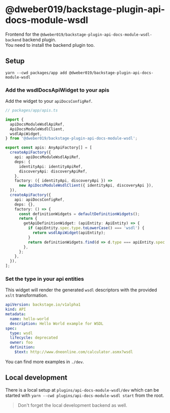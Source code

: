 # @dweber019/backstage-plugin-api-docs-module-wsdl

Frontend for the `@dweber019/backstage-plugin-api-docs-module-wsdl-backend` backend plugin.  
You need to install the backend plugin too.

## Setup

```
yarn --cwd packages/app add @dweber019/backstage-plugin-api-docs-module-wsdl
```

### Add the wsdlDocsApiWidget to your apis

Add the widget to your `apiDocsConfigRef`.

```ts
// packages/app/apis.ts

import {
  apiDocsModuleWsdlApiRef,
  ApiDocsModuleWsdlClient,
  wsdlApiWidget,
} from '@dweber019/backstage-plugin-api-docs-module-wsdl';

export const apis: AnyApiFactory[] = [
  createApiFactory({
    api: apiDocsModuleWsdlApiRef,
    deps: {
      identityApi: identityApiRef,
      discoveryApi: discoveryApiRef,
    },
    factory: ({ identityApi, discoveryApi }) =>
      new ApiDocsModuleWsdlClient({ identityApi, discoveryApi }),
  }),
  createApiFactory({
    api: apiDocsConfigRef,
    deps: {},
    factory: () => {
      const definitionWidgets = defaultDefinitionWidgets();
      return {
        getApiDefinitionWidget: (apiEntity: ApiEntity) => {
          if (apiEntity.spec.type.toLowerCase() === 'wsdl') {
            return wsdlApiWidget(apiEntity);
          }
          return definitionWidgets.find(d => d.type === apiEntity.spec.type);
        },
      };
    },
  }),
];
```

### Set the type in your api entities

This widget will render the generated `wsdl` descriptors with the provided `xslt` transformation.

```yaml
apiVersion: backstage.io/v1alpha1
kind: API
metadata:
  name: hello-world
  description: Hello World example for WSDL
spec:
  type: wsdl
  lifecycle: deprecated
  owner: foo
  definition:
    $text: http://www.dneonline.com/calculator.asmx?wsdl
```

You can find more examples in `./dev`.

## Local development

There is a local setup at `plugins/api-docs-module-wsdl/dev` which can be started with `yarn --cwd plugins/api-docs-module-wsdl start` from the root.

> Don't forget the local development backend as well.
